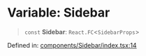 # Variable: Sidebar

> `const` **Sidebar**: `React.FC`\<`SidebarProps`\>

Defined in: [components/Sidebar/index.tsx:14](https://github.com/onyx-og/prismal-react/blob/58f2a21f9ad6834702d56e0dc3c10bd54a012008/src/components/Sidebar/index.tsx#L14)
